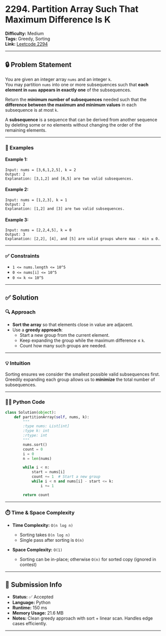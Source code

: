 # 2294. Partition Array Such That Maximum Difference Is K

**Difficulty:** Medium  
**Tags:** Greedy, Sorting  
**Link:** [Leetcode 2294](https://leetcode.com/problems/partition-array-such-that-maximum-difference-is-k/)

---

## 🔒 Problem Statement

You are given an integer array `nums` and an integer `k`.  
You may partition `nums` into one or more subsequences such that **each element in `nums` appears in exactly one** of the subsequences.

Return the **minimum number of subsequences** needed such that the **difference between the maximum and minimum values** in each subsequence is at most `k`.

A **subsequence** is a sequence that can be derived from another sequence by deleting some or no elements without changing the order of the remaining elements.

---

### 🧪 Examples

#### Example 1:
```
Input: nums = [3,6,1,2,5], k = 2  
Output: 2  
Explanation: [3,1,2] and [6,5] are two valid subsequences.
```

#### Example 2:
```
Input: nums = [1,2,3], k = 1  
Output: 2  
Explanation: [1,2] and [3] are two valid subsequences.
```

#### Example 3:
```
Input: nums = [2,2,4,5], k = 0  
Output: 3  
Explanation: [2,2], [4], and [5] are valid groups where max - min ≤ 0.
```

---

### ✅ Constraints

- `1 <= nums.length <= 10^5`
- `0 <= nums[i] <= 10^5`
- `0 <= k <= 10^5`

---

## ✅ Solution

### 🔍 Approach

- **Sort the array** so that elements close in value are adjacent.
- Use a **greedy approach**:
  - Start a new group from the current element.
  - Keep expanding the group while the maximum difference ≤ `k`.
  - Count how many such groups are needed.

---

### 💡 Intuition

Sorting ensures we consider the smallest possible valid subsequences first.  
Greedily expanding each group allows us to **minimize** the total number of subsequences.

---

### 👨‍💻 Python Code

```python
class Solution(object):
    def partitionArray(self, nums, k):
        """
        :type nums: List[int]
        :type k: int
        :rtype: int
        """
        nums.sort()
        count = 0
        i = 0
        n = len(nums)

        while i < n:
            start = nums[i]
            count += 1  # Start a new group
            while i < n and nums[i] - start <= k:
                i += 1

        return count
```

---

### ⏱️ Time & Space Complexity

- **Time Complexity:** `O(n log n)`  
  - Sorting takes `O(n log n)`
  - Single pass after sorting is `O(n)`

- **Space Complexity:** `O(1)`  
  - Sorting can be in-place; otherwise `O(n)` for sorted copy (ignored in contest)

---

## 🧪 Submission Info

- **Status:** ✅ Accepted  
- **Language:** Python  
- **Runtime:** 150 ms  
- **Memory Usage:** 21.6 MB  
- **Notes:** Clean greedy approach with sort + linear scan. Handles edge cases efficiently.

---
